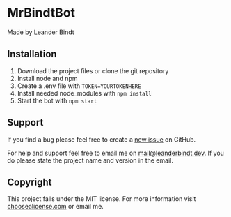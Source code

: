 # MrBindtBot
Made by Leander Bindt

## Installation
1. Download the project files or clone the git repository
2. Install node and npm
3. Create a .env file with `TOKEN=YOURTOKENHERE`
4. Install needed node_modules with `npm install`
5. Start the bot with `npm start`

## Support
If you find a bug please feel free to create a [new issue](https://github.com/lalamiko7/mrbindtbot/issues) on GitHub. 

For help and support feel free to email me on [mail@leanderbindt.dev](mailto:mail@leanderbindt.dev).
If you do please state the project name and version in the email.

## Copyright
This project falls under the MIT license. For more information visit [choosealicense.com](https://choosealicense.com/licenses/mit/) or email me.